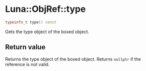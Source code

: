 # Luna::ObjRef::type

```c++
typeinfo_t type() const
```

Gets the type object of the boxed object. 



## Return value
Returns the type object of the boxed object. Returns `nullptr` if the reference is not valid. 

